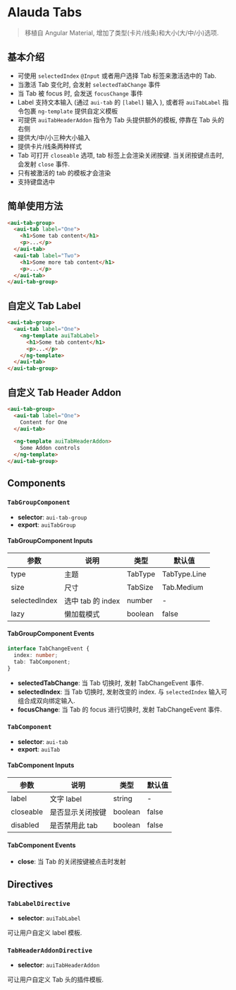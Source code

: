 # Alauda Tabs

> 移植自 Angular Material, 增加了类型(卡片/线条)和大小(大/中/小)选项.

## 基本介绍

- 可使用 `selectedIndex` `@Input` 或者用户选择 Tab 标签来激活选中的 Tab.
- 当激活 Tab 变化时, 会发射 `selectedTabChange` 事件
- 当 Tab 被 focus 时, 会发送 `focusChange` 事件
- Label 支持文本输入 (通过 `aui-tab` 的 `[label]` 输入 ), 或者将 `auiTabLabel` 指令包裹 `ng-template` 提供自定义模板
- 可提供 `auiTabHeaderAddon` 指令为 Tab 头提供额外的模板, 停靠在 Tab 头的右侧
- 提供大/中/小三种大小输入
- 提供卡片/线条两种样式
- Tab 可打开 `closeable` 选项, tab 标签上会渲染关闭按键. 当关闭按键点击时, 会发射 `close` 事件.
- 只有被激活的 tab 的模板才会渲染
- 支持键盘选中

## 简单使用方法

```html
<aui-tab-group>
  <aui-tab label="One">
    <h1>Some tab content</h1>
    <p>...</p>
  </aui-tab>
  <aui-tab label="Two">
    <h1>Some more tab content</h1>
    <p>...</p>
  </aui-tab>
</aui-tab-group>
```

## 自定义 Tab Label

```html
<aui-tab-group>
  <aui-tab label="One">
    <ng-template auiTabLabel>
      <h1>Some tab content</h1>
      <p>...</p>
    </ng-template>
  </aui-tab>
</aui-tab-group>
```

## 自定义 Tab Header Addon

```html
<aui-tab-group>
  <aui-tab label="One">
    Content for One
  </aui-tab>

  <ng-template auiTabHeaderAddon>
    Some Addon controls
  </ng-template>
</aui-tab-group>
```

## Components

### `TabGroupComponent`

- **selector**: `aui-tab-group`
- **export**: `auiTabGroup`

#### TabGroupComponent Inputs

| 参数          | 说明              | 类型    | 默认值       |
| ------------- | ----------------- | ------- | ------------ |
| type          | 主题              | TabType | TabType.Line |
| size          | 尺寸              | TabSize | Tab.Medium   |
| selectedIndex | 选中 tab 的 index | number  | -            |
| lazy          | 懒加载模式        | boolean | false        |

#### TabGroupComponent Events

```ts
interface TabChangeEvent {
  index: number;
  tab: TabComponent;
}
```

- **selectedTabChange**: 当 Tab 切换时, 发射 TabChangeEvent 事件.
- **selectedIndex**: 当 Tab 切换时, 发射改变的 index. 与 `selectedIndex` 输入可组合成双向绑定输入.
- **focusChange**: 当 Tab 的 focus 进行切换时, 发射 TabChangeEvent 事件.

### `TabComponent`

- **selector**: `aui-tab`
- **export**: `auiTab`

#### TabComponent Inputs

| 参数      | 说明             | 类型    | 默认值 |
| --------- | ---------------- | ------- | ------ |
| label     | 文字 label       | string  | -      |
| closeable | 是否显示关闭按键 | boolean | false  |
| disabled  | 是否禁用此 tab   | boolean | false  |

#### TabComponent Events

- **close**: 当 Tab 的关闭按键被点击时发射

## Directives

### `TabLabelDirective`

- **selector**: `auiTabLabel`

可让用户自定义 label 模板.

### `TabHeaderAddonDirective`

- **selector**: `auiTabHeaderAddon`

可让用户自定义 Tab 头的插件模板.
